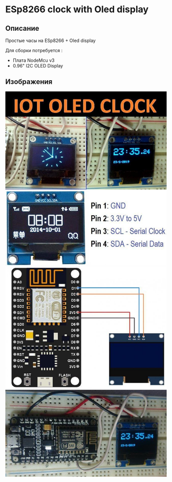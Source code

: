 # ESp8266 clock with Oled display

## Описание
Простые часы на ESp8266 + Oled display 
 
Для сборки потребуется : 
* Плата NodeMcu v3
* 0.96" I2C OLED Display

## Изображения

![1](/img/ESp8266(1).jpg)
![2](/img/ESp8266(2).jpg)
![3](/img/ESp8266(3).jpg)
![4](/img/ESp8266(4).jpg)
